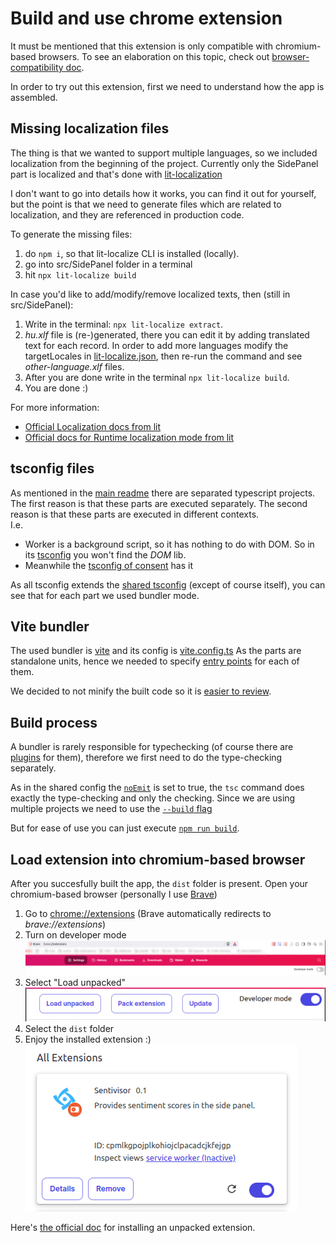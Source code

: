 # Build and use chrome extension

It must be mentioned that this extension is only compatible with chromium-based browsers.
To see an elaboration on this topic, check out [browser-compatibility doc](../browser-compatibility/browser-compatibility.md).

In order to try out this extension, first we need to understand how the app is assembled.

## Missing localization files

The thing is that we wanted to support multiple languages, so we included localization from the beginning of the project. Currently only the SidePanel part is localized and that's done with [lit-localization](https://lit.dev/docs/localization/overview/)

I don't want to go into details how it works, you can find it out for yourself, but the point is that we need to generate files which are related to localization, and they are referenced in production code.

To generate the missing files:
1. do `npm i`, so that lit-localize CLI is installed (locally).
1. go into src/SidePanel folder in a terminal
1. hit `npx lit-localize build`

In case you'd like to add/modify/remove localized texts, then (still in src/SidePanel):
1. Write in the terminal: `npx lit-localize extract`.
1. *hu.xlf* file is (re-)generated, there you can edit it by adding <target>translated text</target> for each record. In order to add more languages modify the targetLocales in [lit-localize.json](../src/SidePanel/lit-localize.json?plane1#4), then re-run the command and see *other-language.xlf* files.
1. After you are done write in the terminal `npx lit-localize build`.
1. You are done :)

For more information:
- [Official Localization docs from lit](https://lit.dev/docs/localization/overview/)
- [Official docs for Runtime localization mode from lit](https://lit.dev/docs/localization/runtime-mode/)

## tsconfig files

As mentioned in the [main readme](../README.md) there are separated typescript projects.
The first reason is that these parts are executed separately.
The second reason is that these parts are executed in different contexts. \
I.e.
- Worker is a background script, so it has nothing to do with DOM. So in its [tsconfig](../src/worker/tsconfig.json?plane1#5) you won't find the *DOM* lib.
- Meanwhile the [tsconfig of consent](../src/consent/tsconfig.json?plane1#5) has it

As all tsconfig extends the [shared tsconfig](../src/shared/tsconfig.json) (except of course itself), you can see that for each part we used bundler mode.

## Vite bundler

The used bundler is [vite](https://vite.dev/) and its config is [vite.config.ts](../vite.config.ts)
As the parts are standalone units, hence we needed to specify [entry points](https://rollupjs.org/configuration-options/#input) for each of them.

We decided to not minify the built code so it is [easier to review](https://developer.chrome.com/docs/webstore/review-process/#review-time-factors).

## Build process

A bundler is rarely responsible for typechecking (of course there are [plugins](https://www.npmjs.com/package/vite-plugin-checker) for them), therefore we first need to do the type-checking separately.

As in the shared config the [`noEmit`](../src/shared/tsconfig.json#19) is set to true, the `tsc` command does exactly the type-checking and only the checking.
Since we are using multiple projects we need to use the [`--build` flag](https://www.typescriptlang.org/docs/handbook/project-references.html#build-mode-for-typescript)

But for ease of use you can just execute [`npm run build`](../package.json?plane1#8).

## Load extension into chromium-based browser

After you succesfully built the app, the `dist` folder is present.
Open your chromium-based browser (personally I use [Brave](https://brave.com/))

1. Go to [chrome://extensions](chrome://extensions) (Brave automatically redirects to *brave://extensions*)
1. Turn on developer mode \
    ![developer mode toggle in Brave](./developer-mode.png)
1. Select "Load unpacked" \
    ![New menu points in developer mode](./developer-mode-menu-points.png)
1. Select the `dist` folder
1. Enjoy the installed extension :) \
  ![Sentivisor among web extensions](./installed-sentivisor-extension.png)

Here's [the official doc](https://developer.chrome.com/docs/extensions/get-started/tutorial/hello-world#load-unpacked) for installing an unpacked extension.
